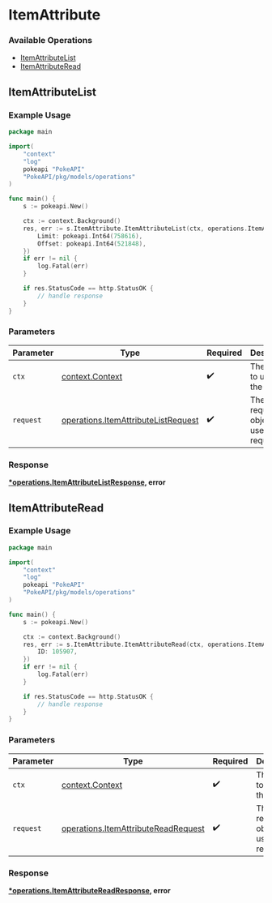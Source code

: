 # ItemAttribute

### Available Operations

* [ItemAttributeList](#itemattributelist)
* [ItemAttributeRead](#itemattributeread)

## ItemAttributeList

### Example Usage

```go
package main

import(
	"context"
	"log"
	pokeapi "PokeAPI"
	"PokeAPI/pkg/models/operations"
)

func main() {
    s := pokeapi.New()

    ctx := context.Background()
    res, err := s.ItemAttribute.ItemAttributeList(ctx, operations.ItemAttributeListRequest{
        Limit: pokeapi.Int64(758616),
        Offset: pokeapi.Int64(521848),
    })
    if err != nil {
        log.Fatal(err)
    }

    if res.StatusCode == http.StatusOK {
        // handle response
    }
}
```

### Parameters

| Parameter                                                                                  | Type                                                                                       | Required                                                                                   | Description                                                                                |
| ------------------------------------------------------------------------------------------ | ------------------------------------------------------------------------------------------ | ------------------------------------------------------------------------------------------ | ------------------------------------------------------------------------------------------ |
| `ctx`                                                                                      | [context.Context](https://pkg.go.dev/context#Context)                                      | :heavy_check_mark:                                                                         | The context to use for the request.                                                        |
| `request`                                                                                  | [operations.ItemAttributeListRequest](../../models/operations/itemattributelistrequest.md) | :heavy_check_mark:                                                                         | The request object to use for the request.                                                 |


### Response

**[*operations.ItemAttributeListResponse](../../models/operations/itemattributelistresponse.md), error**


## ItemAttributeRead

### Example Usage

```go
package main

import(
	"context"
	"log"
	pokeapi "PokeAPI"
	"PokeAPI/pkg/models/operations"
)

func main() {
    s := pokeapi.New()

    ctx := context.Background()
    res, err := s.ItemAttribute.ItemAttributeRead(ctx, operations.ItemAttributeReadRequest{
        ID: 105907,
    })
    if err != nil {
        log.Fatal(err)
    }

    if res.StatusCode == http.StatusOK {
        // handle response
    }
}
```

### Parameters

| Parameter                                                                                  | Type                                                                                       | Required                                                                                   | Description                                                                                |
| ------------------------------------------------------------------------------------------ | ------------------------------------------------------------------------------------------ | ------------------------------------------------------------------------------------------ | ------------------------------------------------------------------------------------------ |
| `ctx`                                                                                      | [context.Context](https://pkg.go.dev/context#Context)                                      | :heavy_check_mark:                                                                         | The context to use for the request.                                                        |
| `request`                                                                                  | [operations.ItemAttributeReadRequest](../../models/operations/itemattributereadrequest.md) | :heavy_check_mark:                                                                         | The request object to use for the request.                                                 |


### Response

**[*operations.ItemAttributeReadResponse](../../models/operations/itemattributereadresponse.md), error**

